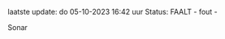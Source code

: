 laatste update: 
do 05-10-2023 16:42   uur 
Status: FAALT - fout - 
<div class="service R">Sonar</div>